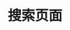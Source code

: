 ---
title: 搜索页面
slug: "search"
layout: "search"
outputs:
    - html
    - json
menu:
    main:
        weight: -60
        params: 
            icon: search
---